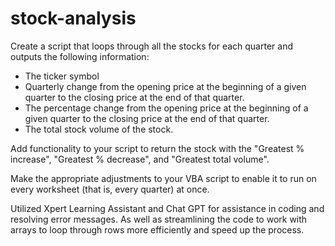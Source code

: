 # stock-analysis

Create a script that loops through all the stocks for each quarter and outputs the following information:
  - The ticker symbol
  - Quarterly change from the opening price at the beginning of a given quarter to the closing price at the end of that quarter.
  - The percentage change from the opening price at the beginning of a given quarter to the closing price at the end of that quarter.
  - The total stock volume of the stock. 

Add functionality to your script to return the stock with the "Greatest % increase", "Greatest % decrease", and "Greatest total volume".

Make the appropriate adjustments to your VBA script to enable it to run on every worksheet (that is, every quarter) at once.

Utilized Xpert Learning Assistant and Chat GPT for assistance in coding and resolving error messages. As well as streamlining the code to work with arrays to loop through rows more efficiently and speed up the process.
